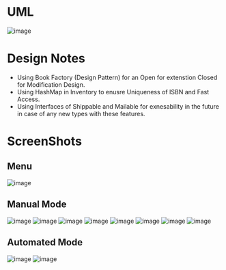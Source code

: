 # UML
![image](https://github.com/user-attachments/assets/fe662a55-6f04-490d-bcb3-101b9abe043d)

# Design Notes
- Using Book Factory (Design Pattern) for an Open for extenstion Closed for Modification Design.
- Using HashMap in Inventory to enusre Uniqueness of ISBN and Fast Access.
- Using Interfaces of Shippable and Mailable for exnesability in the future in case of any new types with these features.


# ScreenShots
## Menu
![image](https://github.com/user-attachments/assets/d1a4500c-9312-4b6d-b4b2-2779db384eff)


## Manual Mode

![image](https://github.com/user-attachments/assets/92c1c2b6-c12c-4315-b95b-366c426ae778)
![image](https://github.com/user-attachments/assets/3cfd5f7a-1a20-46e2-a781-dbea5e6a10af)
![image](https://github.com/user-attachments/assets/ff70c06e-3d65-4964-83a0-62ad02c722e1)
![image](https://github.com/user-attachments/assets/4228d274-1cce-4d5a-87bb-c3e798d7850b)
![image](https://github.com/user-attachments/assets/a69757ea-9842-4b81-a67c-449723f4708c)
![image](https://github.com/user-attachments/assets/eb9d6b6e-9a02-40b6-b39e-0398cba29ee9)
![image](https://github.com/user-attachments/assets/570b2cc5-0cf6-4555-ad9b-2d4ec2f8d200)
![image](https://github.com/user-attachments/assets/c91dec9e-3884-4e4c-b51c-5fb19c9fe9e9)


## Automated Mode

![image](https://github.com/user-attachments/assets/8f731ab1-578c-4bdd-b5b9-b3678a7d9e1c)
![image](https://github.com/user-attachments/assets/9b9975fb-27ea-4150-9c0d-2d081a52f2e7)



